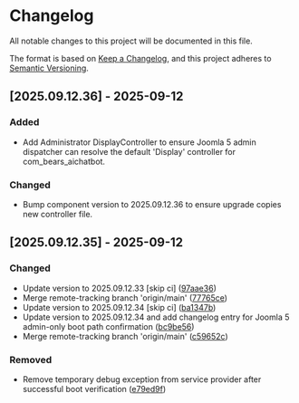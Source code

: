 # Changelog

All notable changes to this project will be documented in this file.

The format is based on [Keep a Changelog](https://keepachangelog.com/en/1.0.0/),
and this project adheres to [Semantic Versioning](https://semver.org/spec/v2.0.0.html).

## [2025.09.12.36] - 2025-09-12

### Added

* Add Administrator DisplayController to ensure Joomla 5 admin dispatcher can resolve the default 'Display' controller for com_bears_aichatbot.

### Changed

* Bump component version to 2025.09.12.36 to ensure upgrade copies new controller file.

## [2025.09.12.35] - 2025-09-12

### Changed

* Update version to 2025.09.12.33 [skip ci] ([97aae36](https://github.com/N6REJ/bears_aichatbot/commit/97aae36))
* Merge remote-tracking branch 'origin/main' ([77765ce](https://github.com/N6REJ/bears_aichatbot/commit/77765ce))
* Update version to 2025.09.12.34 [skip ci] ([ba1347b](https://github.com/N6REJ/bears_aichatbot/commit/ba1347b))
* Update version to 2025.09.12.34 and add changelog entry for Joomla 5 admin-only boot path confirmation ([bc9be56](https://github.com/N6REJ/bears_aichatbot/commit/bc9be56))
* Merge remote-tracking branch 'origin/main' ([c59652c](https://github.com/N6REJ/bears_aichatbot/commit/c59652c))

### Removed

* Remove temporary debug exception from service provider after successful boot verification ([e79ed9f](https://github.com/N6REJ/bears_aichatbot/commit/e79ed9f))
